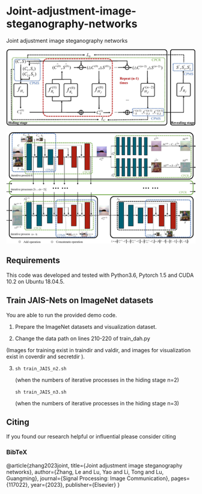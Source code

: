 # Joint-adjustment-image-steganography-networks
Joint adjustment image steganography networks



 ![fig1.jpg](fig/fig1.jpg) 



 ![fig2.jpg](fig/fig2.jpg) 



## Requirements
This code was developed and tested with Python3.6, Pytorch 1.5 and CUDA 10.2 on Ubuntu 18.04.5.

## Train JAIS-Nets on ImageNet datasets
You are able to run the provided demo code.

1. Prepare the ImageNet datasets and visualization dataset.

2. Change the data path on lines 210-220 of train_dah.py

(Images for training exist in traindir and valdir, and images for visualization exist in coverdir and secretdir ).

3. ```sh train_JAIS_n2.sh ```
   
   (when the numbers of iterative processes in the hiding stage n=2)

   ```sh train_JAIS_n3.sh```
   
   (when the numbers of iterative processes in the hiding stage n=3)

## Citing
If you found our research helpful or influential please consider citing


### BibTeX
@article{zhang2023joint,
  title={Joint adjustment image steganography networks},
  author={Zhang, Le and Lu, Yao and Li, Tong and Lu, Guangming},
  journal={Signal Processing: Image Communication},
  pages={117022},
  year={2023},
  publisher={Elsevier}
}

